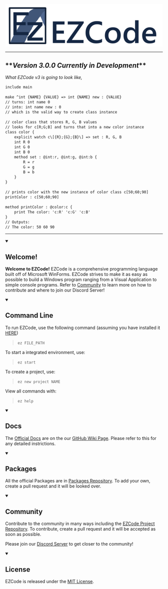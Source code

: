 ![Main Image](https://raw.githubusercontent.com/JBrosDevelopment/EZCode/master/docs/Images/EZCode_Wide_Logo.png)

---

## \*\**Version 3.0.0 Currently in Development*\*\*
*What EZCode v3 is going to look like,*
```ezcode
include main

make ^int {NAME} {VALUE} => int {NAME} new : {VALUE}
// turns: int name 0
// into: int name new : 0
// which is the valid way to create class instance

// color class that stores R, G, B values
// looks for c[R;G;B] and turns that into a new color instance
class color {
    explicit watch c\[{R};{G};{B}\] => set : R, G, B
    int R 0
    int G 0
    int B 0
    method set : @int:r, @int:g, @int:b {
        R = r
        G = g
        B = b
    }
}

// prints color with the new instance of color class c[50;60;90]
printColor : c[50;60;90]

method printColor : @color:c {
    print The color: 'c:R' 'c:G' 'c:B'
}
// Outputs:
// The color: 50 60 90
```

---

<details open>
<summary><h2>Welcome!</h2></summary>

**Welcome to EZCode!** EZCode is a comprehensive programming language built off of Microsoft WinForms. EZCode strives to make it as easy as possible to build a Windows program ranging from a Visual Application to simple console programs. Refer to [Community](#community) to learn more on how to contribute and where to join our Discord Server!
</details>

<details open>
<summary><h2>Command Line</h2></summary>

To run EZCode, use the following command (assuming you have installed it [HERE](https://github.com/EZCodeLanguage/EZCode/releases/latest))
> `ez FILE_PATH`

To start a integrated environment, use:
> `ez start`

To create a project, use:
> `ez new project NAME`

View all commands with: 
> `ez help`


<details open>
<summary><h2>Docs</h2></summary>

The [Official Docs](https://github.com/EZCodeLanguage/EZCode/wiki/EZCode-Docs) are on the our [GitHub Wiki Page](https://github.com/EZCodeLanguage/EZCode/wiki). Please refer to this for any detailed instrictions.
</details>

<details open>
<summary><h2>Packages</h2></summary>

All the official Packages are in [Packages Repository](https://github.com/EZCodeLanguage/Packages.git). To add your own, create a pull request and it will be looked over. 

</details>

<details open>
<summary><h2>Community</h2></summary>

Contribute to the community in many ways including the [EZCode Project Repository](https://github.com/EZCodeLanguage/Projects.git). To contribute, create a pull request and it will be accepted as soon as possible. 

Please join our [Discord Server](https://discord.gg/DpBrp6Zy) to get closer to the community!
</details>

<details open>
<summary><h2>License</h2></summary>

EZCode is released under the [MIT License](LICENSE).
</details>

